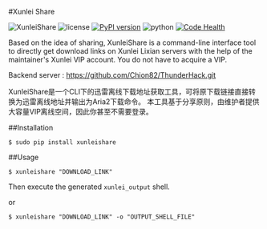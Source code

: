 #Xunlei Share

![XunleiShare](https://img.shields.io/badge/XunleiShare-first%20release-brightgreen.svg)
![license](https://img.shields.io/badge/license-MIT-brightgreen.svg)
[![PyPI version](https://badge.fury.io/py/xunleishare.svg)](https://badge.fury.io/py/xunleishare)
![python](https://img.shields.io/badge/python-2.7-green.svg)
[![Code Health](https://landscape.io/github/Chion82/xunlei_share/master/landscape.svg?style=flat)](https://landscape.io/github/Chion82/xunlei_share/master)

Based on the idea of sharing, XunleiShare is a command-line interface tool to directly get download links on Xunlei Lixian servers with the help of the maintainer's Xunlei VIP account. You do not have to acquire a VIP.

Backend server : https://github.com/Chion82/ThunderHack.git

XunleiShare是一个CLI下的迅雷离线下载地址获取工具，可将原下载链接直接转换为迅雷离线地址并输出为Aria2下载命令。 本工具基于分享原则，由维护者提供大容量VIP离线空间，因此你甚至不需要登录。

##Installation

```
$ sudo pip install xunleishare
```

##Usage

```
$ xunleishare "DOWNLOAD_LINK"
```
Then execute the generated ```xunlei_output``` shell.

or

```
$ xunleishare "DOWNLOAD_LINK" -o "OUTPUT_SHELL_FILE"
```
